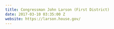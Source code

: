```yaml
---
title: Congressman John Larson (First District)
date: 2017-03-10 03:35:00 Z
website: https://larson.house.gov/
---
```


